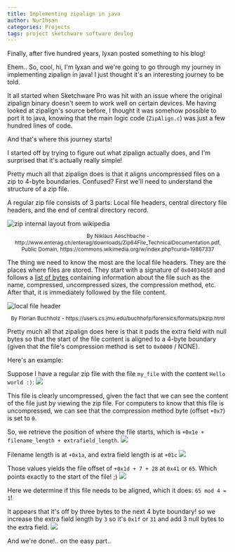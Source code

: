 ```yaml
---
title: Implementing zipalign in java
author: NurIhsan
categories: Projects
tags: project sketchware software devlog
---
```


Finally, after five hundred years, Iyxan posted something to his blog!

Ehem.. So, cool, hi, I'm Iyxan and we're going to go through my journey in implementing zipalign in java! I just thought it's an interesting journey to be told.

It all started when Sketchware Pro was hit with an issue where the original zipalign binary doesn't seem to work well on certain devices. Me having looked at zipalign's source before, I thought it was somehow possible to port it to java, knowing that the main logic code (`ZipAlign.c`) was just a few hundred lines of code.

And that's where this journey starts!

I started off by trying to figure out what zipalign actually does, and I'm surprised that it's actually really simple!

Pretty much all that zipalign does is that it aligns uncompressed files on a zip to 4-byte boundaries. Confused? First we'll need to understand the structure of a zip file.

A regular zip file consists of 3 parts: Local file headers, central directory file headers, and the end of central directory record.

<img alt="zip internal layout from wikipedia" src="https://upload.wikimedia.org/wikipedia/commons/6/63/ZIP-64_Internal_Layout.svg"/>
<p style="font-size: 12px;" align="center">By Niklaus Aeschbache - http://www.enterag.ch/enterag/downloads/Zip64File_TechnicalDocumentation.pdf, Public Domain, https://commons.wikimedia.org/w/index.php?curid=19867337</p>

The thing we need to know the most are the local file headers. They are the places where files are stored. They start with a signature of `0x04034b50` and follows a [list of bytes](https://en.wikipedia.org/wiki/ZIP_(file_format)#Local_file_header) containing information about the file such as the name, compressed, uncompressed sizes, the compression method, etc. After that, it is immediately followed by the file content.

<img alt="local file header" src="https://users.cs.jmu.edu/buchhofp/forensics/formats/pkzip-images/local-file-header.png"/>
<p style="font-size: 12px;" align="center">By Florian Buchholz - https://users.cs.jmu.edu/buchhofp/forensics/formats/pkzip.html </p>

Pretty much all that zipalign does here is that it pads the extra field with null bytes so that the start of the file content is aligned to a 4-byte boundary (given that the file's compression method is set to `0x0000` / NONE).

Here's an example:

Suppose I have a regular zip file with the file `my_file` with the content `Hello world :)`:
<img src="todo"/>

This file is clearly uncompressed, given the fact that we can see the content of the file just by viewing the zip file. For computers to know that this file is uncompressed, we can see that the compression method byte (offset `+0x7`) is set to `0`.

So, we retrieve the position of where the file starts, which is `+0x1e + filename_length + extrafield_length`.
<img src="todo"/>

Filename length is at `+0x1a`, and extra field length is at `+01c`
<img src="todo"/>

Those values yields the file offset of `+0x1d + 7 + 28` at `0x41` or `65`. Which points exactly to the start of the file! ;)
<img src="todo"/>

Here we determine if this file needs to be aligned, which it does: `65 mod 4 = 1`!

It appears that it's off by three bytes to the next 4 byte boundary! so we increase the extra field length by `3` so it's `0x1f` or `31` and add 3 null bytes to the extra field.
<img src="todo"/>

And we're done!.. on the easy part..

